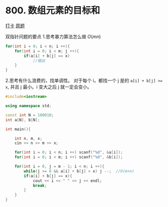 # 800. 数组元素的目标和

[打卡](https://www.acwing.com/activity/content/problem/content/834/1/)
[原题](https://www.acwing.com/problem/content/802/)

双指针问题的要点 1.思考暴力算法怎么做 $O(mn)$

```C++
for(int i = 0; i < n; i ++){
    for(int i = 0; i < m; j ++){
        if(a[i] + b[j] == x)
            //输出
    }
}
```

2.思考有什么浪费的，找单调性。
对于每个 i，都找一个 j 是的 `a[i] + b[j] >= x`, 并且 j 最小。i 变大之后 j 就一定会变小。

```c++
#include<iostream>

using namespace std;

const int N = 100010;
int a[N], b[N];

int main(){

    int n, m, x;
    cin >> n >> m >> x;

    for(int i = 0; i < n; i ++) scanf("%d", &a[i]);
    for(int i = 0; i < m; i ++) scanf("%d", &b[i]);

    for(int i = 0, j = m - 1; i < n; i ++){
        while(j >= 0 && a[i] + b[j] > x) j --;  //O(m+n)
        if(a[i] + b[j] == x){
            cout << i << " " << j << endl;
            break;
        }
    }
}
```
